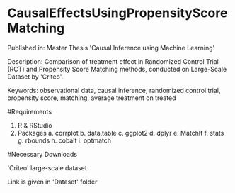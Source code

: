 # CausalEffectsUsingPropensityScoreMatching


Published in: Master Thesis 'Causal Inference using Machine Learning'

Description: Comparison of treatment effect in Randomized Control Trial (RCT) and Propensity Score Matching methods, conducted on Large-Scale Dataset by 'Criteo'.
 
Keywords: observational data, causal inference, randomized control trial, propensity score, matching, average treatment on treated


#Requirements

1. R & RStudio
2. Packages
    a. corrplot
    b. data.table
    c. ggplot2
    d. dplyr
    e. MatchIt
    f. stats
    g. rbounds
    h. cobalt
    i. optmatch
    
 #Necessary Downloads
 
 'Criteo' large-scale dataset
 
 Link is given in 'Dataset' folder


